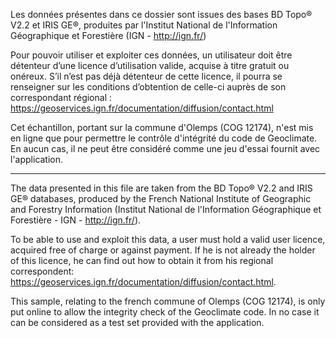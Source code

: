 Les données présentes dans ce dossier sont issues des bases BD Topo® V2.2 et IRIS GE®, produites par l'Institut National de l'Information Géographique et Forestière (IGN - http://ign.fr/)

Pour pouvoir utiliser et exploiter ces données, un utilisateur doit être détenteur d’une licence d’utilisation valide, acquise à titre  gratuit ou onéreux. S’il n’est pas déjà détenteur de cette licence, il pourra se renseigner sur les conditions d’obtention de celle-ci  auprès de son correspondant régional : https://geoservices.ign.fr/documentation/diffusion/contact.html

Cet échantillon, portant sur la commune d'Olemps (COG 12174), n'est mis en ligne que pour permettre le contrôle d'intégrité du code de Geoclimate. En aucun cas, il ne peut être considéré comme une jeu d'essai fournit avec l'application. 



----------------



The data presented in this file are taken from the BD Topo® V2.2 and IRIS GE® databases, produced by the French National Institute of Geographic and Forestry Information (Institut National de l'Information Géographique et Forestière - IGN - http://ign.fr/).

To be able to use and exploit this data, a user must hold a valid user licence, acquired free of charge or against payment. If he is not already the holder of this licence, he can find out how to obtain it from his regional correspondent: https://geoservices.ign.fr/documentation/diffusion/contact.html.

This sample, relating to the french commune of Olemps (COG 12174), is only put online to allow the integrity check of the Geoclimate code. In no case it can be considered as a test set provided with the application. 
